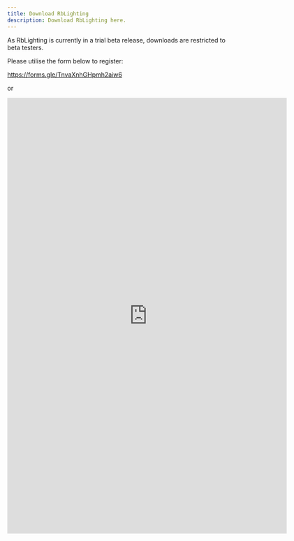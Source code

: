 ```yaml
---
title: Download RbLighting
description: Download RbLighting here.
---
```


As RbLighting is currently in a trial beta release, downloads are restricted to beta testers.

Please utilise the form below to register:

https://forms.gle/TnvaXnhGHpmh2aiw6


or

<iframe style="height: 1000px" src="https://docs.google.com/forms/d/e/1FAIpQLSdo5cJjINlxvbUzth7qkBJBUQYmnyVU6kJNRf0fv2eDZU-4Hw/viewform?embedded=true" width="640" height="1000" frameborder="0" marginheight="0" marginwidth="0">Loading…</iframe>